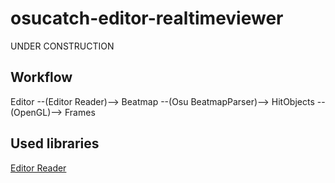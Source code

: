 # osucatch-editor-realtimeviewer

UNDER CONSTRUCTION

## Workflow

Editor --(Editor Reader)--> Beatmap --(Osu BeatmapParser)--> HitObjects --(OpenGL)--> Frames

## Used libraries

[Editor Reader](https://github.com/Karoo13/EditorReader)